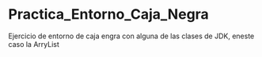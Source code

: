 # Practica_Entorno_Caja_Negra
Ejercicio de entorno de caja engra con alguna de las clases de JDK, eneste caso la ArryList
